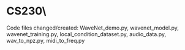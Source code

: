 # CS230\
Code files changed/created:
WaveNet_demo.py,
wavenet_model.py,
wavenet_training.py,
local_condition_dataset.py,
audio_data.py,
wav_to_npz.py,
midi_to_freq.py
